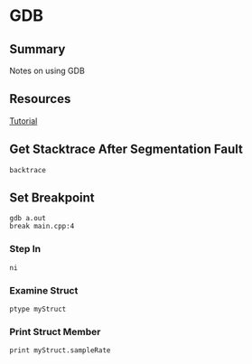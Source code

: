 # GDB

## Summary

Notes on using GDB

## Resources

[Tutorial](http://www.unknownroad.com/rtfm/gdbtut/gdbsegfault.html)

## Get Stacktrace After Segmentation Fault

```console
backtrace
```

## Set Breakpoint

```console
gdb a.out
break main.cpp:4
```

### Step In

```console
ni
```

### Examine Struct

```console
ptype myStruct
```

### Print Struct Member

```console
print myStruct.sampleRate
```
